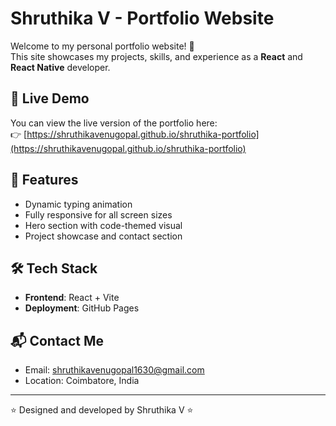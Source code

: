 # Shruthika V - Portfolio Website

Welcome to my personal portfolio website! 👋  
This site showcases my projects, skills, and experience as a **React** and **React Native** developer.

## 🔗 Live Demo
You can view the live version of the portfolio here:  
👉 [https://shruthikavenugopal.github.io/shruthika-portfolio](https://shruthikavenugopal.github.io/shruthika-portfolio)

## 📸 Features
- Dynamic typing animation
- Fully responsive for all screen sizes
- Hero section with code-themed visual
- Project showcase and contact section


## 🛠️ Tech Stack
- **Frontend**: React + Vite
- **Deployment**: GitHub Pages


## 📬 Contact Me
- Email: shruthikavenugopal1630@gmail.com
- Location: Coimbatore, India

---


⭐️ Designed and developed by Shruthika V ⭐️
